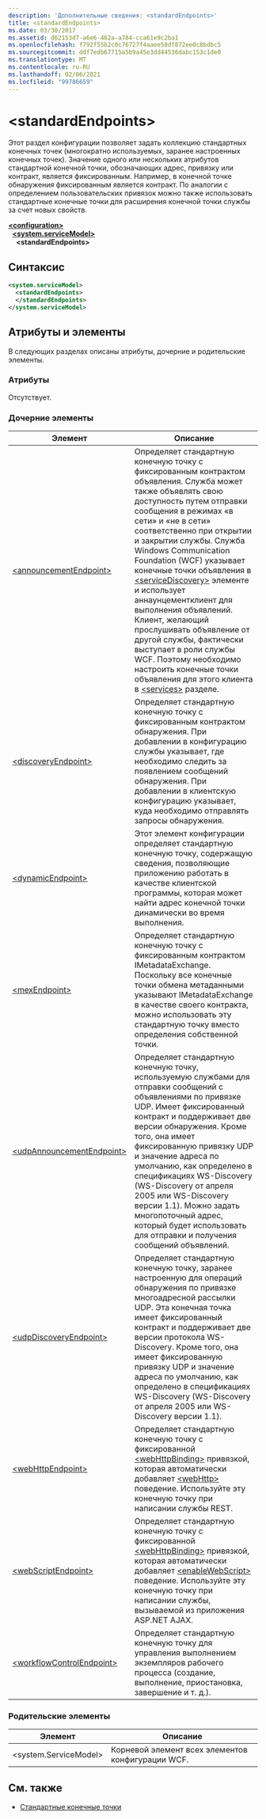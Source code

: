 ```yaml
---
description: 'Дополнительные сведения: <standardEndpoints>'
title: <standardEndpoints>
ms.date: 03/30/2017
ms.assetid: d62153d7-a6e6-462a-a784-cca61e9c2ba1
ms.openlocfilehash: f792f55b2c0c76727f4aaee50df072ee0c8bdbc5
ms.sourcegitcommit: ddf7edb67715a5b9a45e3dd44536dabc153c1de0
ms.translationtype: MT
ms.contentlocale: ru-RU
ms.lasthandoff: 02/06/2021
ms.locfileid: "99786659"
---
```

# \<standardEndpoints>

Этот раздел конфигурации позволяет задать коллекцию стандартных конечных точек (многократно используемых, заранее настроенных конечных точек). Значение одного или нескольких атрибутов стандартной конечной точки, обозначающих адрес, привязку или контракт, является фиксированным. Например, в конечной точке обнаружения фиксированным является контракт. По аналогии с определением пользовательских привязок можно также использовать стандартные конечные точки для расширения конечной точки службы за счет новых свойств.  
  
[**\<configuration>**](../configuration-element.md)\
&nbsp;&nbsp;[**\<system.serviceModel>**](system-servicemodel.md)\
&nbsp;&nbsp;&nbsp;&nbsp;**\<standardEndpoints>**  
  
## <a name="syntax"></a>Синтаксис  
  
```xml  
<system.serviceModel>
  <standardEndpoints>
  </standardEndpoints>
</system.serviceModel>
```  
  
## <a name="attributes-and-elements"></a>Атрибуты и элементы  

 В следующих разделах описаны атрибуты, дочерние и родительские элементы.  
  
### <a name="attributes"></a>Атрибуты  

 Отсутствует.  
  
### <a name="child-elements"></a>Дочерние элементы  
  
|Элемент|Описание|  
|-------------|-----------------|  
|[\<announcementEndpoint>](announcementendpoint.md)|Определяет стандартную конечную точку с фиксированным контрактом объявления. Служба может также объявлять свою доступность путем отправки сообщения в режимах «в сети» и «не в сети» соответственно при открытии и закрытии службы. Служба Windows Communication Foundation (WCF) указывает конечные точки объявления в [\<serviceDiscovery>](servicediscovery.md) элементе и использует аннаунцементклиент для выполнения объявлений. Клиент, желающий прослушивать объявление от другой службы, фактически выступает в роли службы WCF. Поэтому необходимо настроить конечные точки объявления для этого клиента в [\<services>](services.md) разделе.|  
|[\<discoveryEndpoint>](discoveryendpoint.md)|Определяет стандартную конечную точку с фиксированным контрактом обнаружения. При добавлении в конфигурацию службы указывает, где необходимо следить за появлением сообщений обнаружения. При добавлении в клиентскую конфигурацию указывает, куда необходимо отправлять запросы обнаружения.|  
|[\<dynamicEndpoint>](dynamicendpoint.md)|Этот элемент конфигурации определяет стандартную конечную точку, содержащую сведения, позволяющие приложению работать в качестве клиентской программы, которая может найти адрес конечной точки динамически во время выполнения.|  
|[\<mexEndpoint>](mexendpoint.md)|Определяет стандартную конечную точку с фиксированным контрактом IMetadataExchange. Поскольку все конечные точки обмена метаданными указывают IMetadataExchange в качестве своего контракта, можно использовать эту стандартную точку вместо определения собственной точки.|  
|[\<udpAnnouncementEndpoint>](udpannouncementendpoint.md)|Определяет стандартную конечную точку, используемую службами для отправки сообщений с объявлениями по привязке UDP. Имеет фиксированный контракт и поддерживает две версии обнаружения. Кроме того, она имеет фиксированную привязку UDP и значение адреса по умолчанию, как определено в спецификациях WS-Discovery (WS-Discovery от апреля 2005 или WS-Discovery версии 1.1). Можно задать многопоточный адрес, который будет использовать для отправки и получения сообщений объявлений.|  
|[\<udpDiscoveryEndpoint>](udpdiscoveryendpoint.md)|Определяет стандартную конечную точку, заранее настроенную для операций обнаружения по привязке многоадресной рассылки UDP. Эта конечная точка имеет фиксированный контракт и поддерживает две версии протокола WS-Discovery. Кроме того, она имеет фиксированную привязку UDP и значение адреса по умолчанию, как определено в спецификациях WS-Discovery (WS-Discovery от апреля 2005 или WS-Discovery версии 1.1).|  
|[\<webHttpEndpoint>](webhttpendpoint.md)|Определяет стандартную конечную точку с фиксированной [\<webHttpBinding>](webhttpbinding.md) привязкой, которая автоматически добавляет [\<webHttp>](webhttp.md) поведение. Используйте эту конечную точку при написании службы REST.|  
|[\<webScriptEndpoint>](webscriptendpoint.md)|Определяет стандартную конечную точку с фиксированной [\<webHttpBinding>](webhttpbinding.md) привязкой, которая автоматически добавляет [\<enableWebScript>](enablewebscript.md) поведение. Используйте эту конечную точку при написании службы, вызываемой из приложения ASP.NET AJAX.|  
|[\<workflowControlEndpoint>](workflowcontrolendpoint.md)|Определяет стандартную конечную точку для управления выполнением экземпляров рабочего процесса (создание, выполнение, приостановка, завершение и т. д.).|  
  
### <a name="parent-elements"></a>Родительские элементы  
  
|Элемент|Описание|  
|-------------|-----------------|  
|\<system.ServiceModel>|Корневой элемент всех элементов конфигурации WCF.|  
  
## <a name="see-also"></a>См. также

- [Стандартные конечные точки](../../../wcf/feature-details/standard-endpoints.md)
